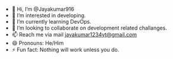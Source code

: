 - 👋 Hi, I’m @Jayakumar916
- 👀 I’m interested in developing.
- 🌱 I’m currently learning DevOps.
- 💞️ I’m looking to collaborate on development related challanges.
- 📫 Reach me via mail jayakumar1234yt@gmail.com
- 😄 Pronouns: He/Him
- ⚡ Fun fact: Nothing will work unless you do.

<!---
Jayakumar916/Jayakumar916 is a ✨ special ✨ repository because its `README.md` (this file) appears on your GitHub profile.
You can click the Preview link to take a look at your changes.
--->
